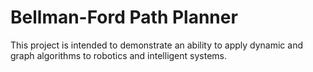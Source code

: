 # Bellman-Ford Path Planner

This project is intended to demonstrate an ability to apply dynamic and graph algorithms to robotics and intelligent systems.
